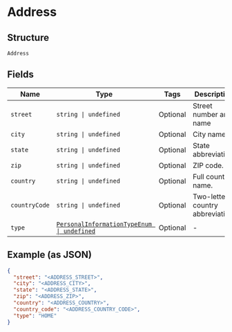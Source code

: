 
# Address

## Structure

`Address`

## Fields

| Name | Type | Tags | Description |
|  --- | --- | --- | --- |
| `street` | `string \| undefined` | Optional | Street number and name |
| `city` | `string \| undefined` | Optional | City name. |
| `state` | `string \| undefined` | Optional | State abbreviation. |
| `zip` | `string \| undefined` | Optional | ZIP code. |
| `country` | `string \| undefined` | Optional | Full country name. |
| `countryCode` | `string \| undefined` | Optional | Two-letter country abbreviation. |
| `type` | [`PersonalInformationTypeEnum \| undefined`](../../doc/models/personal-information-type-enum.md) | Optional | - |

## Example (as JSON)

```json
{
  "street": "<ADDRESS_STREET>",
  "city": "<ADDRESS_CITY>",
  "state": "<ADDRESS_STATE>",
  "zip": "<ADDRESS_ZIP>",
  "country": "<ADDRESS_COUNTRY>",
  "country_code": "<ADDRESS_COUNTRY_CODE>",
  "type": "HOME"
}
```

